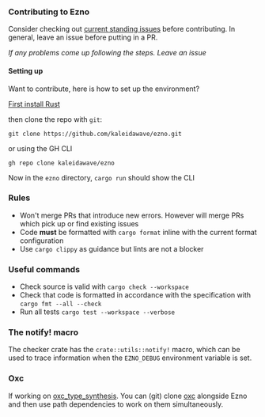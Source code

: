 ### Contributing to Ezno

Consider checking out [current standing issues](https://github.com/kaleidawave/ezno/issues) before contributing. In general, leave an issue before putting in a PR.

*If any problems come up following the steps. Leave an issue*

#### Setting up

Want to contribute, here is how to set up the environment?

[First install Rust](https://www.rust-lang.org/tools/install)

then clone the repo with `git`:

```shell
git clone https://github.com/kaleidawave/ezno.git
```

or using the GH CLI

```shell
gh repo clone kaleidawave/ezno
```

Now in the `ezno` directory, `cargo run` should show the CLI

### Rules

- Won't merge PRs that introduce new errors. However will merge PRs which pick up or find existing issues
- Code **must** be formatted with `cargo format` inline with the current format configuration
- Use `cargo clippy` as guidance but lints are not a blocker

### Useful commands

- Check source is valid with `cargo check --workspace`
- Check that code is formatted in accordance with the specification with `cargo fmt --all --check`
- Run all tests `cargo test --workspace --verbose`

### The notify! macro

The checker crate has the `crate::utils::notify!` macro, which can be used to trace information when the `EZNO_DEBUG` environment variable is set.

### Oxc

If working on [oxc_type_synthesis](https://github.com/web-infra-dev/oxc/tree/main/crates/oxc_type_synthesis). You can (git) clone [oxc](https://github.com/web-infra-dev/oxc) alongside Ezno and then use path dependencies to work on them simultaneously.
